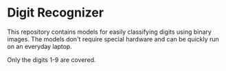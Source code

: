 # Digit Recognizer

This repository contains models for easily classifying digits using binary images. The models don't require special hardware and can be quickly run on an everyday laptop.

Only the digits 1-9 are covered.
